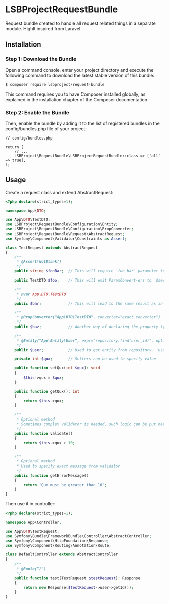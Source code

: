 # LSBProjectRequestBundle

Request bundle created to handle all request related things in a separate module. Highlt inspired from Laravel

## Installation

### Step 1: Download the Bundle

Open a command console, enter your project directory and execute the following command to download the latest stable version of this bundle:

```
$ composer require lsbproject/request-bundle
```

This command requires you to have Composer installed globally, as explained in the installation chapter of the Composer documentation.

### Step 2: Enable the Bundle
Then, enable the bundle by adding it to the list of registered bundles in the config/bundles.php file of your project:

```
// config/bundles.php

return [
    // ...
    LSBProject\RequestBundle\LSBProjectRequestBundle::class => ['all' => true],
];
```

## Usage

Create a request class and extend AbstractRequest:
```php
<?php declare(strict_types=1);

namespace App\DTO;

use App\DTO\TestDTO;
use LSBProject\RequestBundle\Configuration\Entity;
use LSBProject\RequestBundle\Configuration\PropConverter;
use LSBProject\RequestBundle\Request\AbstractRequest;
use Symfony\Component\Validator\Constraints as Assert;

class TestRequest extends AbstractRequest
{
    /**
     * @Assert\NotBlank()
     */
    public string $fooBar;  // This will require `foo_bar` parameter to be present in request, query or attribute

    public TestDTO $foo;    // This will emit ParamConvert-ers to `$service` property

    /**
     * @var App\DTO\TestDTO
     */
    public $bar;            // This will lead to the same result as in a previous property

    /**
     * @PropConverter("App\DTO\TestDTO", converter="exact.converter")
     */
    public $baz;            // Another way of declaring the property type. Additional parameters can be put here

    /**
     * @Entity("App\Entity\User", expr="repository.find(user_id)", options={"user_id" = "id"})
     */
    public $user;           // Used to get entity from repository. `user_id` is an alias to `id` parameter from request

    private int $qux;       // Setters can be used to specify value

    public function setQux(int $qux): void
    {
        $this->qux = $qux;
    }

    public function getQux(): int
    {
        return $this->qux;
    }

    /**
     * Optional method
     * Sometimes complex validator is needed, such logic can be put here
     */
    public function validate()
    {
        return $this->qux > 10;
    }

    /**
     * Optional method
     * Used to specify exact message from validator
     */
    public function getErrorMessage()
    {
        return 'Qux must be greater than 10';
    }
}

```

Then use it in controller:
```php
<?php declare(strict_types=1);

namespace App\Controller;

use App\DTO\TestRequest;
use Symfony\Bundle\FrameworkBundle\Controller\AbstractController;
use Symfony\Component\HttpFoundation\Response;
use Symfony\Component\Routing\Annotation\Route;

class DefaultController extends AbstractController
{
    /**
     * @Route("/")
     */
    public function test(TestRequest $testRequest): Response
    {
        return new Response($testRequest->user->getId());
    }
}

```
